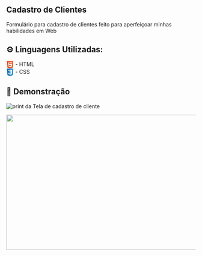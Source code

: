 ##  Cadastro de Clientes
 
 Formulário para cadastro de clientes feito para aperfeiçoar minhas habilidades em Web
 
## ⚙ Linguagens Utilizadas:

<img align="center" alt="HTML" height="20" width="20" src="https://raw.githubusercontent.com/devicons/devicon/master/icons/html5/html5-original.svg"> - HTML <br>
<img align="center" alt="CSS" height="20" width="20" src="https://raw.githubusercontent.com/devicons/devicon/master/icons/css3/css3-original.svg"> - CSS <br>

## 📸 Demonstração

<p float="left">
<img src="https://cdn.discordapp.com/attachments/879870124813856819/902678119696195644/unknown.png" alt="print da Tela de cadastro de cliente"/>
</p>

<p float="left">
 
 
 <img src="https://cdn.discordapp.com/attachments/879870124813856819/903040985653706812/projetogif4.gif" width="640" height="360" />
 
 


 
 
 
</p>






